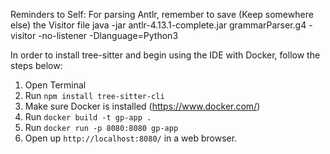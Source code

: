 Reminders to Self:
For parsing Antlr, remember to save (Keep somewhere else) the Visitor file
java -jar antlr-4.13.1-complete.jar grammarParser.g4 -visitor -no-listener -Dlanguage=Python3


In order to install tree-sitter and begin using the IDE with Docker, follow the steps below:

1. Open Terminal
2. Run `npm install tree-sitter-cli`
3. Make sure Docker is installed (https://www.docker.com/)
4. Run `docker build -t gp-app .`
5. Run `docker run -p 8080:8080 gp-app`
6. Open up `http://localhost:8080/` in a web browser.